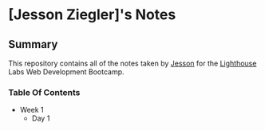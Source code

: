 # [Jesson Ziegler]'s Notes

## Summary

This repository contains all of the notes taken by [Jesson](https://github.com/jessonziegler) for the [Lighthouse](https://www.lighthouselabs.ca/) Labs Web Development Bootcamp.

### Table Of Contents

- Week 1
  - Day 1
